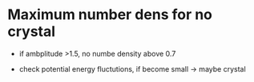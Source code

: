 # Maximum number dens for no crystal
- if ambplitude >1.5, no numbe density above 0.7

- check potential energy fluctutions, if become small -> maybe crystal
